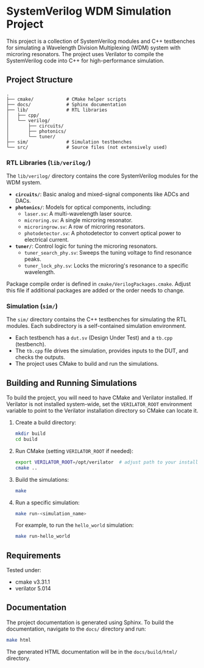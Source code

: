 # SystemVerilog WDM Simulation Project

This project is a collection of SystemVerilog modules and C++ testbenches for simulating a Wavelength Division Multiplexing (WDM) system with microring resonators. The project uses Verilator to compile the SystemVerilog code into C++ for high-performance simulation.

## Project Structure

```
.
├── cmake/            # CMake helper scripts
├── docs/             # Sphinx documentation
├── lib/              # RTL libraries
│   ├── cpp/
│   └── verilog/
│       ├── circuits/
│       ├── photonics/
│       └── tuner/
├── sim/              # Simulation testbenches
└── src/              # Source files (not extensively used)
```

### RTL Libraries (`lib/verilog/`)

The `lib/verilog/` directory contains the core SystemVerilog modules for the WDM system.

*   **`circuits/`**: Basic analog and mixed-signal components like ADCs and DACs.
*   **`photonics/`**: Models for optical components, including:
    *   `laser.sv`: A multi-wavelength laser source.
    *   `microring.sv`: A single microring resonator.
    *   `microringrow.sv`: A row of microring resonators.
    *   `photodetector.sv`: A photodetector to convert optical power to electrical current.
*   **`tuner/`**: Control logic for tuning the microring resonators.
    *   `tuner_search_phy.sv`: Sweeps the tuning voltage to find resonance peaks.
    *   `tuner_lock_phy.sv`: Locks the microring's resonance to a specific wavelength.

Package compile order is defined in `cmake/VerilogPackages.cmake`.  Adjust this
file if additional packages are added or the order needs to change.

### Simulation (`sim/`)

The `sim/` directory contains the C++ testbenches for simulating the RTL modules. Each subdirectory is a self-contained simulation environment.

*   Each testbench has a `dut.sv` (Design Under Test) and a `tb.cpp` (testbench).
*   The `tb.cpp` file drives the simulation, provides inputs to the DUT, and checks the outputs.
*   The project uses CMake to build and run the simulations.

## Building and Running Simulations

To build the project, you will need to have CMake and Verilator installed. If Verilator is not installed system-wide, set the `VERILATOR_ROOT` environment variable to point to the Verilator installation directory so CMake can locate it.

1.  Create a build directory:
    ```bash
    mkdir build
    cd build
    ```

2.  Run CMake (setting `VERILATOR_ROOT` if needed):
    ```bash
    export VERILATOR_ROOT=/opt/verilator  # adjust path to your installation
    cmake ..
    ```

3.  Build the simulations:
    ```bash
    make
    ```

4.  Run a specific simulation:
    ```bash
    make run-<simulation_name>
    ```
    For example, to run the `hello_world` simulation:
    ```bash
    make run-hello_world
    ```

## Requirements

Tested under:
- cmake v3.31.1
- verilator 5.014

## Documentation

The project documentation is generated using Sphinx. To build the documentation, navigate to the `docs/` directory and run:

```bash
make html
```

The generated HTML documentation will be in the `docs/build/html/` directory.
